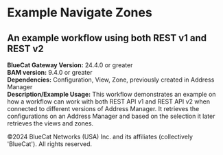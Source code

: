 # **Example Navigate Zones**
## An example workflow using both REST v1 and REST v2


**BlueCat Gateway Version:** 24.4.0 or greater <br/>
**BAM version:** 9.4.0 or greater <br/>
**Dependencies:** Configuration, View, Zone, previously created in Address Manager <br/>
**Description/Example Usage:**  This workflow demonstrates an example on how a workflow can work with both REST API v1 and REST API v2 when connected to different versions of Address Manager. It retrieves the configurations on an Address Manager and based on the selection it later retrieves the views and zones. 

©2024 BlueCat Networks (USA) Inc. and its affiliates (collectively 'BlueCat'). All rights reserved.
